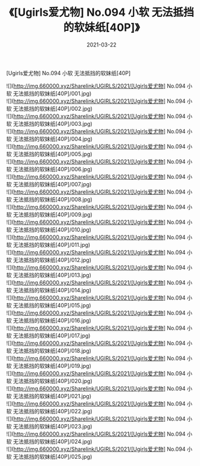﻿---
layout: post
title:  《[Ugirls爱尤物] No.094 小软 无法抵挡的软妹纸[40P]》
date:   2021-03-22
img: http://img.660000.xyz/Sharelink/UGIRLS/2021/[Ugirls爱尤物] No.094 小软 无法抵挡的软妹纸[40P]/000.jpg
categories: [美女, 清纯, 唯美]
---

[Ugirls爱尤物] No.094 小软 无法抵挡的软妹纸[40P]

  ![](http://img.660000.xyz/Sharelink/UGIRLS/2021/[Ugirls爱尤物] No.094 小软 无法抵挡的软妹纸[40P]/001.jpg) <br> ![](http://img.660000.xyz/Sharelink/UGIRLS/2021/[Ugirls爱尤物] No.094 小软 无法抵挡的软妹纸[40P]/002.jpg) <br> ![](http://img.660000.xyz/Sharelink/UGIRLS/2021/[Ugirls爱尤物] No.094 小软 无法抵挡的软妹纸[40P]/003.jpg) <br> ![](http://img.660000.xyz/Sharelink/UGIRLS/2021/[Ugirls爱尤物] No.094 小软 无法抵挡的软妹纸[40P]/004.jpg) <br> ![](http://img.660000.xyz/Sharelink/UGIRLS/2021/[Ugirls爱尤物] No.094 小软 无法抵挡的软妹纸[40P]/005.jpg) <br> ![](http://img.660000.xyz/Sharelink/UGIRLS/2021/[Ugirls爱尤物] No.094 小软 无法抵挡的软妹纸[40P]/006.jpg) <br> ![](http://img.660000.xyz/Sharelink/UGIRLS/2021/[Ugirls爱尤物] No.094 小软 无法抵挡的软妹纸[40P]/007.jpg) <br> ![](http://img.660000.xyz/Sharelink/UGIRLS/2021/[Ugirls爱尤物] No.094 小软 无法抵挡的软妹纸[40P]/008.jpg) <br> ![](http://img.660000.xyz/Sharelink/UGIRLS/2021/[Ugirls爱尤物] No.094 小软 无法抵挡的软妹纸[40P]/009.jpg) <br> ![](http://img.660000.xyz/Sharelink/UGIRLS/2021/[Ugirls爱尤物] No.094 小软 无法抵挡的软妹纸[40P]/010.jpg) <br> ![](http://img.660000.xyz/Sharelink/UGIRLS/2021/[Ugirls爱尤物] No.094 小软 无法抵挡的软妹纸[40P]/011.jpg) <br> ![](http://img.660000.xyz/Sharelink/UGIRLS/2021/[Ugirls爱尤物] No.094 小软 无法抵挡的软妹纸[40P]/012.jpg) <br> ![](http://img.660000.xyz/Sharelink/UGIRLS/2021/[Ugirls爱尤物] No.094 小软 无法抵挡的软妹纸[40P]/013.jpg) <br> ![](http://img.660000.xyz/Sharelink/UGIRLS/2021/[Ugirls爱尤物] No.094 小软 无法抵挡的软妹纸[40P]/014.jpg) <br> ![](http://img.660000.xyz/Sharelink/UGIRLS/2021/[Ugirls爱尤物] No.094 小软 无法抵挡的软妹纸[40P]/015.jpg) <br> ![](http://img.660000.xyz/Sharelink/UGIRLS/2021/[Ugirls爱尤物] No.094 小软 无法抵挡的软妹纸[40P]/016.jpg) <br> ![](http://img.660000.xyz/Sharelink/UGIRLS/2021/[Ugirls爱尤物] No.094 小软 无法抵挡的软妹纸[40P]/017.jpg) <br> ![](http://img.660000.xyz/Sharelink/UGIRLS/2021/[Ugirls爱尤物] No.094 小软 无法抵挡的软妹纸[40P]/018.jpg) <br> ![](http://img.660000.xyz/Sharelink/UGIRLS/2021/[Ugirls爱尤物] No.094 小软 无法抵挡的软妹纸[40P]/019.jpg) <br> ![](http://img.660000.xyz/Sharelink/UGIRLS/2021/[Ugirls爱尤物] No.094 小软 无法抵挡的软妹纸[40P]/020.jpg) <br> ![](http://img.660000.xyz/Sharelink/UGIRLS/2021/[Ugirls爱尤物] No.094 小软 无法抵挡的软妹纸[40P]/021.jpg) <br> ![](http://img.660000.xyz/Sharelink/UGIRLS/2021/[Ugirls爱尤物] No.094 小软 无法抵挡的软妹纸[40P]/022.jpg) <br> ![](http://img.660000.xyz/Sharelink/UGIRLS/2021/[Ugirls爱尤物] No.094 小软 无法抵挡的软妹纸[40P]/023.jpg) <br> ![](http://img.660000.xyz/Sharelink/UGIRLS/2021/[Ugirls爱尤物] No.094 小软 无法抵挡的软妹纸[40P]/024.jpg) <br> ![](http://img.660000.xyz/Sharelink/UGIRLS/2021/[Ugirls爱尤物] No.094 小软 无法抵挡的软妹纸[40P]/025.jpg) <br>